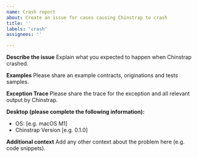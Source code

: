 ```yaml
---
name: Crash report
about: Create an issue for cases causing Chinstrap to crash
title: ''
labels: 'crash'
assignees: ''

---
```


**Describe the issue**
Explain what you expected to happen when Chinstrap crashed.

**Examples**
Please share an example contracts, originations and tests samples.

**Exception Trace**
Please share the trace for the exception and all relevant output by Chinstrap.

**Desktop (please complete the following information):**
 - OS: [e.g. macOS M1]
 - Chinstrap Version [e.g. 0.1.0]

**Additional context**
Add any other context about the problem here (e.g. code snippets).
